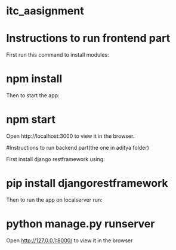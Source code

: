 # itc_aasignment
# Instructions to run frontend part

First run this command to install modules:
# npm install 
Then to start the app:
# npm start
Open http://localhost:3000 to view it in the browser.

#Instructions to run backend part(the one in aditya folder)

First install django restframework using:
# pip install djangorestframework

Then to run the app on localserver run:
# python manage.py runserver
Open http://127.0.0.1:8000/ to view it in the browser
